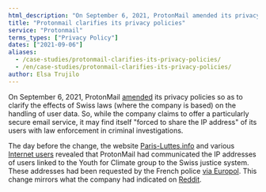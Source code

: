 ```yaml
---
html_description: "On September 6, 2021, ProtonMail amended its privacy policies to clarify the effects of Swiss laws on handling user data."
title: "Protonmail clarifies its privacy policies"
service: "Protonmail"
terms_types: ["Privacy Policy"]
dates: ["2021-09-06"]
aliases:
  - /case-studies/protonmail-clarifies-its-privacy-policies/
  - /en/case-studies/protonmail-clarifies-its-privacy-policies/
author: Elsa Trujilo
---
```


On September 6, 2021, ProtonMail <a target="_blank" rel="noopener" href="https://github.com/OpenTermsArchive/contrib-versions/commit/510c7d65e4254e1d53221b139d7e25bb2b990510">amended</a> its privacy policies so as to clarify the effects of Swiss laws (where the company is based) on the handling of user data. So, while the company claims to offer a particularly secure email service, it may find itself "forced to share the IP address" of its users with law enforcement in criminal investigations.

The day before the change, the website <a target="_blank" rel="noopener" href="https://paris-luttes.info/recit-policier-de-sainte-marthe-15258?lang=fr">Paris-Luttes.info</a> and various <a target="_blank" rel="noopener" href="https://twitter.com/OnEstLaTech/status/1434576598418796549">Internet users</a> revealed that ProtonMail had communicated the IP addresses of users linked to the Youth for Climate group to the Swiss justice system. These addresses had been requested by the French police <a target="_blank" rel="noopener" href="https://www.numerama.com/tech/736940-protonmail-transmet-des-adresses-ip-a-la-police-4-questions-pour-comprendre-la-polemique.html">via Europol</a>. This change mirrors what the company had indicated on <a target="_blank" rel="noopener" href="https://www.reddit.com/r/ProtonMail/comments/pil6xi/comment/hbqha63/">Reddit</a>.
